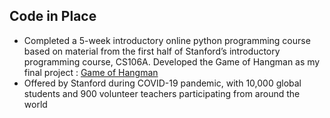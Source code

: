 ## Code in Place
- Completed a 5-week introductory online python programming course based on material from the first half of Stanford’s introductory programming course, CS106A. Developed the Game of Hangman as my final project : [Game of Hangman](https://compedu.stanford.edu/codeinplace/public/projects/0469.html)
- Offered by Stanford during COVID-19 pandemic, with 10,000 global students and 900 volunteer teachers participating from around the world

